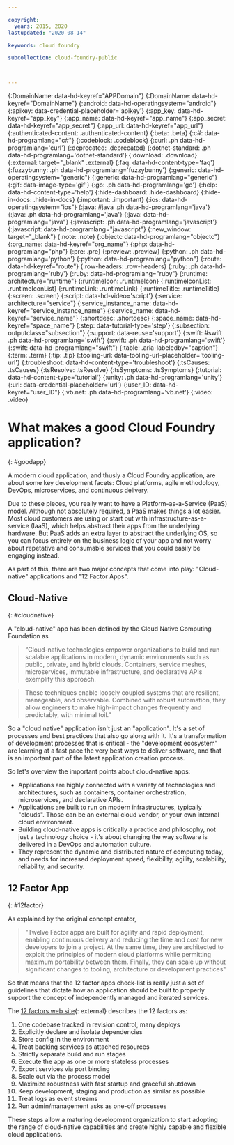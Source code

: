 ```yaml
---

copyright:
  years: 2015, 2020
lastupdated: "2020-08-14"

keywords: cloud foundry

subcollection: cloud-foundry-public



---
```




{:DomainName: data-hd-keyref="APPDomain"}
{:DomainName: data-hd-keyref="DomainName"}
{:android: data-hd-operatingsystem="android"}
{:apikey: data-credential-placeholder='apikey'}
{:app_key: data-hd-keyref="app_key"}
{:app_name: data-hd-keyref="app_name"}
{:app_secret: data-hd-keyref="app_secret"}
{:app_url: data-hd-keyref="app_url"}
{:authenticated-content: .authenticated-content}
{:beta: .beta}
{:c#: data-hd-programlang="c#"}
{:codeblock: .codeblock}
{:curl: .ph data-hd-programlang='curl'}
{:deprecated: .deprecated}
{:dotnet-standard: .ph data-hd-programlang='dotnet-standard'}
{:download: .download}
{:external: target="_blank" .external}
{:faq: data-hd-content-type='faq'}
{:fuzzybunny: .ph data-hd-programlang='fuzzybunny'}
{:generic: data-hd-operatingsystem="generic"}
{:generic: data-hd-programlang="generic"}
{:gif: data-image-type='gif'}
{:go: .ph data-hd-programlang='go'}
{:help: data-hd-content-type='help'}
{:hide-dashboard: .hide-dashboard}
{:hide-in-docs: .hide-in-docs}
{:important: .important}
{:ios: data-hd-operatingsystem="ios"}
{:java: #java .ph data-hd-programlang='java'}
{:java: .ph data-hd-programlang='java'}
{:java: data-hd-programlang="java"}
{:javascript: .ph data-hd-programlang='javascript'}
{:javascript: data-hd-programlang="javascript"}
{:new_window: target="_blank"}
{:note: .note}
{:objectc data-hd-programlang="objectc"}
{:org_name: data-hd-keyref="org_name"}
{:php: data-hd-programlang="php"}
{:pre: .pre}
{:preview: .preview}
{:python: .ph data-hd-programlang='python'}
{:python: data-hd-programlang="python"}
{:route: data-hd-keyref="route"}
{:row-headers: .row-headers}
{:ruby: .ph data-hd-programlang='ruby'}
{:ruby: data-hd-programlang="ruby"}
{:runtime: architecture="runtime"}
{:runtimeIcon: .runtimeIcon}
{:runtimeIconList: .runtimeIconList}
{:runtimeLink: .runtimeLink}
{:runtimeTitle: .runtimeTitle}
{:screen: .screen}
{:script: data-hd-video='script'}
{:service: architecture="service"}
{:service_instance_name: data-hd-keyref="service_instance_name"}
{:service_name: data-hd-keyref="service_name"}
{:shortdesc: .shortdesc}
{:space_name: data-hd-keyref="space_name"}
{:step: data-tutorial-type='step'}
{:subsection: outputclass="subsection"}
{:support: data-reuse='support'}
{:swift: #swift .ph data-hd-programlang='swift'}
{:swift: .ph data-hd-programlang='swift'}
{:swift: data-hd-programlang="swift"}
{:table: .aria-labeledby="caption"}
{:term: .term}
{:tip: .tip}
{:tooling-url: data-tooling-url-placeholder='tooling-url'}
{:troubleshoot: data-hd-content-type='troubleshoot'}
{:tsCauses: .tsCauses}
{:tsResolve: .tsResolve}
{:tsSymptoms: .tsSymptoms}
{:tutorial: data-hd-content-type='tutorial'}
{:unity: .ph data-hd-programlang='unity'}
{:url: data-credential-placeholder='url'}
{:user_ID: data-hd-keyref="user_ID"}
{:vb.net: .ph data-hd-programlang='vb.net'}
{:video: .video}

# What makes a good Cloud Foundry application?
{: #goodapp}



A modern cloud application, and thusly a Cloud Foundry application, are about some key development facets: Cloud platforms, agile methodology, DevOps, microservices, and continuous delivery.

Due to these pieces, you really want to have a Platform-as-a-Service (PaaS) model. Although not absolutely required, a PaaS makes things a lot easier. Most cloud customers are using or start out with infrastructure-as-a-service (IaaS), which helps abstract their apps from the underlying hardware. But PaaS adds an extra layer to abstract the underlying OS, so you can focus entirely on the business logic of your app and not worry about repetative and consumable services that you could easily be engaging instead.

As part of this, there are two major concepts that come into play: "Cloud-native" applications and "12 Factor Apps".


## Cloud-Native
{: #cloudnative}

A "cloud-native" app has been defined by the Cloud Native Computing Foundation as

> “Cloud-native technologies empower organizations to build and run scalable applications in modern, dynamic environments such as public, private, and hybrid clouds. Containers, service meshes, microservices, immutable infrastructure, and declarative APIs exemplify this approach.

> These techniques enable loosely coupled systems that are resilient, manageable, and observable. Combined with robust automation, they allow engineers to make high-impact changes frequently and predictably, with minimal toil.”

So a "cloud native" application isn't just an "application". It's a set of processes and best practices that also go along with it. It's a transformation of development processes that is critical - the "development ecosystem" are learning at a fast pace the very best ways to deliver software, and that is an important part of the latest application creation process.

So let's overview the important points about cloud-native apps:

* Applications are highly connected with a variety of technologies and architectures, such as containers, container orchestration, microservices, and declarative APIs.
* Applications are built to run on modern infrastructures, typically "clouds". Those can be an external cloud vendor, or your own internal cloud environment.
* Building cloud-native apps is critically a practice and philosophy, not just a technology choice - it's about changing the way software is delivered in a DevOps and automation culture.
* They represent the dynamic and distributed nature of computing today, and needs for increased deployment speed, flexibility, agility, scalability, reliability, and security.


## 12 Factor App
{: #12factor}

As explained by the original concept creator,

> "Twelve Factor apps are built for agility and rapid deployment, enabling continuous delivery and reducing the time and cost for new developers to join a project. At the same time, they are architected to exploit the principles of modern cloud platforms while permitting maximum portability between them. Finally, they can scale up without significant changes to tooling, architecture or development practices"

So that means that the 12 factor apps check-list is really just a set of guidelines that dictate how an application should be built to properly support the concept of independently managed and iterated services.

The [12 factors web site](https://12factor.net){: external} describes the 12 factors as:

1. One codebase tracked in revision control, many deploys
2. Explicitly declare and isolate dependencies
3. Store config in the environment
4. Treat backing services as attached resources
5. Strictly separate build and run stages
6. Execute the app as one or more stateless processes
7. Export services via port binding
8. Scale out via the process model
9. Maximize robustness with fast startup and graceful shutdown
10. Keep development, staging and production as similar as possible
11. Treat logs as event streams
12. Run admin/management asks as one-off processes

These steps allow a maturing development organization to start adopting the range of cloud-native capabilities and create highly capable and flexible cloud applications.


